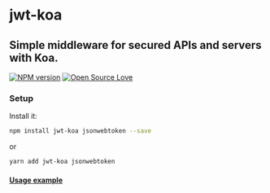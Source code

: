 # jwt-koa

## Simple middleware for secured APIs and servers with Koa.

[![NPM version](https://badge.fury.io/js/jwt-koa.svg)](http://badge.fury.io/js/jwt-koa)
[![Open Source Love](https://badges.frapsoft.com/os/v1/open-source.svg?v=102)](https://github.com/ellerbrock/open-source-badge/)

### Setup

Install it:

```bash
npm install jwt-koa jsonwebtoken --save
```

or

```bash
yarn add jwt-koa jsonwebtoken
```

#### [Usage example](https://github.com/VamOSGS/jwt-koa/blob/master/example/index.js)
